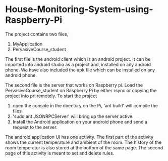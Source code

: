 # House-Monitoring-System-using-Raspberry-Pi 
The project contains two files,
1. MyApplication
2. PervasiveCourse_student

The first file is the android client which is an android project. It can be imported into android studio as a project and, installed on any android phone. We have also included the apk file which can be installed on any android phone.

The second file is the server that works on Raspberry pi. Load the PervasiveCourse_student on Raspberry Pi by either rsync or copying the project into pri remotely. 
To start the project 
1. open the console in the directory on the Pi, 'ant build' will compile the files
2. 'sudo ant JSONRPCServer' will bring up the server active.
3. Install the Android application on your android phone and send a request to the server.

The android application UI has one activity. The first part of the activity shows the current temperature and ambient of the room. The history of the room temperatur is also stored at the bottom of the same page. 
The second page of this activity is meant to set and delete rules.